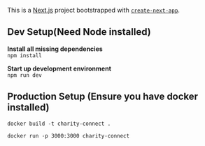 This is a [Next.js](https://nextjs.org) project bootstrapped with [`create-next-app`](https://nextjs.org/docs/app/api-reference/cli/create-next-app).

## Dev Setup(Need Node installed)

**Install all missing dependencies**\
`npm install`

**Start up development environment**\
`npm run dev`

## Production Setup (Ensure you have docker installed)

`docker build -t charity-connect .`

`docker run -p 3000:3000 charity-connect`
